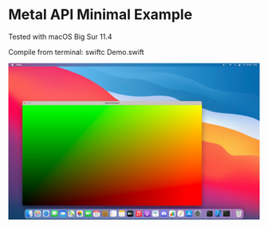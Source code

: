 # Metal API Minimal Example


Tested with macOS Big Sur 11.4


Compile from terminal: swiftc Demo.swift


![alt text](Image.jpg)
